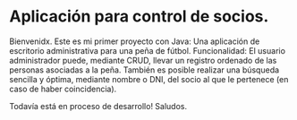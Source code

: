 # Aplicación para control de socios.

Bienvenidx. Este es mi primer proyecto con Java: Una aplicación de escritorio administrativa para una peña de fútbol.
Funcionalidad: El usuario administrador puede, mediante CRUD, llevar un registro ordenado de las personas asociadas a la peña. También es posible realizar una búsqueda sencilla y óptima, mediante nombre o DNI, del socio al que le pertenece (en caso de haber coincidencia).

Todavía está en proceso de desarrollo!
Saludos.
